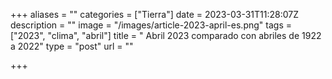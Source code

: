 +++
aliases = ""
categories = ["Tierra"]
date = 2023-03-31T11:28:07Z
description = ""
image = "/images/article-2023-april-es.png"
tags = ["2023", "clima", "abril"]
title = " Abril 2023 comparado con abriles de 1922 a 2022"
type = "post"
url = ""

+++
